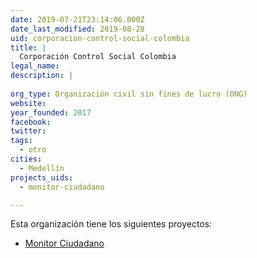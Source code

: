 ```yaml
---
date: 2019-07-21T23:14:06.000Z
date_last_modified: 2019-08-28
uid: corporacion-control-social-colombia
title: |
  Corporación Control Social Colombia
legal_name: 
description: |
  
org_type: Organización civil sin fines de lucro (ONG)
website: 
year_founded: 2017
facebook: 
twitter: 
tags:
  - otro
cities: 
  - Medellín
projects_uids:
  - monitor-ciudadano

---
```


Esta organización tiene los siguientes proyectos:

- [Monitor Ciudadano](/proyectos/monitor-ciudadano)
